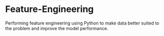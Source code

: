 # Feature-Engineering
Performing feature engineering using Python to make data better suited to the problem and improve the model performance.
